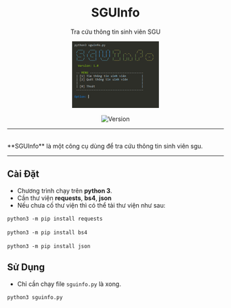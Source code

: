 <div align="center">

# SGUInfo

Tra cứu thông tin sinh viên SGU

<img src="/Screenshot/Banner.png" width="40%">

![Version](https://img.shields.io/badge/Version-1.0-00ffff.svg)

</div>

---

<br>
**SGUInfo** là một công cụ dùng để tra cứu thông tin sinh viên sgu.
<br>

---

## Cài Đặt

* Chương trình chạy trên **python 3**.
* Cần thư viện **requests**, **bs4**, **json**
* Nếu chưa cố thư viện thì có thể tải thư viện như sau:
```
python3 -m pip install requests

python3 -m pip install bs4

python3 -m pip install json
```

## Sử Dụng 

* Chỉ cần chạy file `sguinfo.py` là xong.
```
python3 sguinfo.py
```

